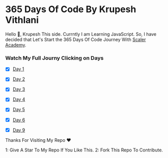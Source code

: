 # 365 Days Of Code By Krupesh Vithlani

Hello 👋, Krupesh This side. Currntly I am Learning JavaScript. So, I have decided that Let's Start the 365 Days Of Code Journey With [Scaler Academy](https://www.scaler.com/).

### Watch My Full Journy Clicking on Days

- [x] [Day 1](https://github.com/tkrupesh14/365DaysOfCode/tree/master/Day%201)
- [x] [Day 2](https://github.com/tkrupesh14/365DaysOfCode/tree/master/Day%202)
- [x] [Day 3](https://github.com/tkrupesh14/365DaysOfCode/tree/master/Day%203)
- [x] [Day 4](https://github.com/tkrupesh14/365DaysOfCode/tree/master/Day%204)
- [x] [Day 5](https://github.com/tkrupesh14/365DaysOfCode/tree/master/Day%205)
- [x] [Day 6](https://github.com/tkrupesh14/365DaysOfCode/tree/master/Day%206)
- [x] [Day 9](https://github.com/tkrupesh14/365DaysOfCode/tree/master/Day%209)


Thanks For Visiting My Repo ❤

1: Give A Star To My Repo If You Like This.
2: Fork This Repo To Contribute.
